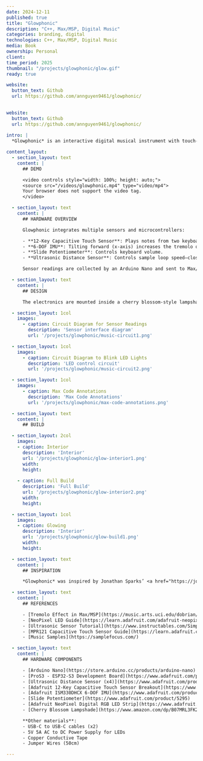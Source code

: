 ```yaml
---
date: 2024-12-11
published: true
title: "Glowphonic"
description: "C++, Max/MSP, Digital Music"
categories: branding, digital
technologies: C++, Max/MSP, Digital Music
media: Book
ownership: Personal
client:
time_period: 2025
thumbnail: "/projects/glowphonic/glow.gif"
ready: true

website:
  button_text: Github
  url: https://github.com/annguyen9461/glowphonic/
  

website:
  button_text: Github
  url: https://github.com/annguyen9461/glowphonic/
  
intro: |
  *Glowphonic* is an interactive digital musical instrument with touch-sensitive petals for playing notes and a 6-DOF IMU that modulates tremolo. It features responsive lighting that blinks to touch or audio amplitude, with sensor data sent to Max/MSP and synchronized visuals controlled by an ESP32.

content_layout:
  - section_layout: text  
    content: |
      ## DEMO

      <video controls style="width: 100%; height: auto;">
      <source src="/videos/glowphonic.mp4" type="video/mp4">
      Your browser does not support the video tag.
      </video>

  - section_layout: text
    content: |
      ## HARDWARE OVERVIEW

      Glowphonic integrates multiple sensors and microcontrollers:

      - **12-Key Capacitive Touch Sensor**: Plays notes from two keyboards via Max/MSP.
      - **6-DOF IMU**: Tilting forward (x-axis) increases the tremolo of an audio sample.
      - **Slide Potentiometer**: Controls keyboard volume.
      - **Ultrasonic Distance Sensor**: Controls sample loop speed—closer distances loop faster.

      Sensor readings are collected by an Arduino Nano and sent to Max/MSP over serial USB. Max interprets this data and sends visual triggers—such as note activations or amplitude spikes—via a second serial connection to an ESP32-S3. The ESP32-S3 controls a NeoPixel LED strip, blinking in response to these events to create synchronized light feedback.

  - section_layout: text
    content: |
      ## DESIGN

      The electronics are mounted inside a cherry blossom-style lampshade. The touch wires extend to the petals using conductive tape, turning them into large capacitive surfaces. The distance sensor is mounted at the top to remain unobstructed.

  - section_layout: 1col
    images:
      - caption: Circuit Diagram for Sensor Readings
        description: 'Sensor interface diagram'
        url: '/projects/glowphonic/music-circuit1.png'

  - section_layout: 1col
    images:
      - caption: Circuit Diagram to Blink LED Lights
        description: 'LED control circuit'
        url: '/projects/glowphonic/music-circuit2.png'

  - section_layout: 1col
    images:
      - caption: Max Code Annotations
        description: 'Max Code Annotations'
        url: '/projects/glowphonic/max-code-annotations.png'

  - section_layout: text
    content: |
      ## BUILD

  - section_layout: 2col
    images:
    - caption: Interior
      description: 'Interior'
      url: '/projects/glowphonic/glow-interior1.png'
      width:
      height:
    
    - caption: Full Build
      description: 'Full Build'
      url: '/projects/glowphonic/glow-interior2.png'
      width:
      height:

  - section_layout: 1col
    images:
    - caption: Glowing
      description: 'Interior'
      url: '/projects/glowphonic/glow-build1.png'
      width:
      height:

  - section_layout: text
    content: |
      ## INSPIRATION

      *Glowphonic* was inspired by Jonathan Sparks’ <a href="https://jonathansparks.com/nomis/" target="blank">*Nomis*</a>, winner of the 2015 Guthman People's Choice Award, which produced melodies and layered glowing loops via gesture and light.

  - section_layout: text
    content: |
      ## REFERENCES

      - [Tremolo Effect in Max/MSP](https://music.arts.uci.edu/dobrian/maxcookbook/tremolo-effect-sound-file)
      - [NeoPixel LED Guide](https://learn.adafruit.com/adafruit-neopixel-uberguide/basic-connections)
      - [Ultrasonic Sensor Tutorial](https://www.instructables.com/Simple-Arduino-and-HC-SR04-Example/)
      - [MPR121 Capacitive Touch Sensor Guide](https://learn.adafruit.com/adafruit-mpr121-12-key-capacitive-touch-sensor-breakout-tutorial)
      - [Music Samples](https://samplefocus.com/)

  - section_layout: text
    content: |
      ## HARDWARE COMPONENTS

      - [Arduino Nano](https://store.arduino.cc/products/arduino-nano)
      - [ProS3 - ESP32-S3 Development Board](https://www.adafruit.com/product/5401)
      - [Ultrasonic Distance Sensor (x4)](https://www.adafruit.com/product/4019)
      - [Adafruit 12-Key Capacitive Touch Sensor Breakout](https://www.adafruit.com/product/1982)
      - [Adafruit ISM330DHCX 6-DOF IMU](https://www.adafruit.com/product/4502)
      - [Slide Potentiometer](https://www.adafruit.com/product/5295)
      - [Adafruit NeoPixel Digital RGB LED Strip](https://www.adafruit.com/product/1138)
      - [Cherry Blossom Lampshade](https://www.amazon.com/dp/B07MRL3FK2)

      **Other materials**:
      - USB-C to USB-C cables (x2)
      - 5V 5A AC to DC Power Supply for LEDs
      - Copper Conductive Tape
      - Jumper Wires (50cm)

---
```


